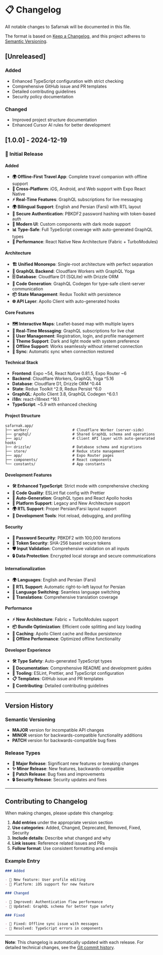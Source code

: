 # 📋 Changelog

All notable changes to Safarnak will be documented in this file.

The format is based on [Keep a Changelog](https://keepachangelog.com/en/1.0.0/),
and this project adheres to [Semantic Versioning](https://semver.org/spec/v2.0.0.html).

## [Unreleased]

### Added

- Enhanced TypeScript configuration with strict checking
- Comprehensive GitHub issue and PR templates
- Detailed contributing guidelines
- Security policy documentation

### Changed

- Improved project structure documentation
- Enhanced Cursor AI rules for better development

## [1.0.0] - 2024-12-19

### 🎉 Initial Release

#### Added

- **🌍 Offline-First Travel App**: Complete travel companion with offline support
- **📱 Cross-Platform**: iOS, Android, and Web support with Expo React Native
- **⚡ Real-Time Features**: GraphQL subscriptions for live messaging
- **🌍 Bilingual Support**: English and Persian (Farsi) with RTL layout
- **🔐 Secure Authentication**: PBKDF2 password hashing with token-based auth
- **🎨 Modern UI**: Custom components with dark mode support
- **📊 Type-Safe**: Full TypeScript coverage with auto-generated GraphQL types
- **🚀 Performance**: React Native New Architecture (Fabric + TurboModules)

#### Architecture

- **🏗️ Unified Monorepo**: Single-root architecture with perfect separation
- **📡 GraphQL Backend**: Cloudflare Workers with GraphQL Yoga
- **🗄️ Database**: Cloudflare D1 (SQLite) with Drizzle ORM
- **🔄 Code Generation**: GraphQL Codegen for type-safe client-server communication
- **📦 State Management**: Redux Toolkit with persistence
- **🌐 API Layer**: Apollo Client with auto-generated hooks

#### Core Features

- **🗺️ Interactive Maps**: Leaflet-based map with multiple layers
- **💬 Real-Time Messaging**: GraphQL subscriptions for live chat
- **👤 User Management**: Registration, login, and profile management
- **🌙 Theme Support**: Dark and light mode with system preference
- **📱 Offline Support**: Works seamlessly without internet connection
- **🔄 Sync**: Automatic sync when connection restored

#### Technical Stack

- **Frontend**: Expo ~54, React Native 0.81.5, Expo Router ~6
- **Backend**: Cloudflare Workers, GraphQL Yoga ^5.16
- **Database**: Cloudflare D1, Drizzle ORM ^0.44
- **State**: Redux Toolkit ^2.9, Redux Persist ^6.0
- **GraphQL**: Apollo Client 3.8, GraphQL Codegen ^6.0.1
- **i18n**: react-i18next ^16.1
- **TypeScript**: ~5.9 with enhanced checking

#### Project Structure

```
safarnak.app/
├── worker/                    # Cloudflare Worker (server-side)
├── graphql/                   # Shared GraphQL schema and operations
├── api/                       # Client API layer with auto-generated hooks
├── drizzle/                   # Database schema and migrations
├── store/                     # Redux state management
├── app/                       # Expo Router pages
├── components/                # React components
└── constants/                 # App constants
```

#### Development Features

- **🛠️ Enhanced TypeScript**: Strict mode with comprehensive checking
- **📝 Code Quality**: ESLint flat config with Prettier
- **🔄 Auto-Generation**: GraphQL types and React Apollo hooks
- **📱 Platform Support**: Legacy and New Architecture support
- **🌍 RTL Support**: Proper Persian/Farsi layout support
- **🔧 Development Tools**: Hot reload, debugging, and profiling

#### Security

- **🔐 Password Security**: PBKDF2 with 100,000 iterations
- **🎫 Token Security**: SHA-256 based secure tokens
- **🛡️ Input Validation**: Comprehensive validation on all inputs
- **🔒 Data Protection**: Encrypted local storage and secure communications

#### Internationalization

- **🌍 Languages**: English and Persian (Farsi)
- **📱 RTL Support**: Automatic right-to-left layout for Persian
- **🔄 Language Switching**: Seamless language switching
- **📝 Translations**: Comprehensive translation coverage

#### Performance

- **⚡ New Architecture**: Fabric + TurboModules support
- **📦 Bundle Optimization**: Efficient code splitting and lazy loading
- **🔄 Caching**: Apollo Client cache and Redux persistence
- **📱 Offline Performance**: Optimized offline functionality

#### Developer Experience

- **🛠️ Type Safety**: Auto-generated TypeScript types
- **📝 Documentation**: Comprehensive README and development guides
- **🔧 Tooling**: ESLint, Prettier, and TypeScript configuration
- **📋 Templates**: GitHub issue and PR templates
- **🤝 Contributing**: Detailed contributing guidelines

---

## Version History

### Semantic Versioning

- **MAJOR** version for incompatible API changes
- **MINOR** version for backwards-compatible functionality additions
- **PATCH** version for backwards-compatible bug fixes

### Release Types

- **🚀 Major Release**: Significant new features or breaking changes
- **✨ Minor Release**: New features, backwards-compatible
- **🐛 Patch Release**: Bug fixes and improvements
- **🔒 Security Release**: Security updates and fixes

---

## Contributing to Changelog

When making changes, please update this changelog:

1. **Add entries** under the appropriate version section
2. **Use categories**: Added, Changed, Deprecated, Removed, Fixed, Security
3. **Include details**: Describe what changed and why
4. **Link issues**: Reference related issues and PRs
5. **Follow format**: Use consistent formatting and emojis

### Example Entry

```markdown
### Added

- 🎉 New feature: User profile editing
- 📱 Platform: iOS support for new feature

### Changed

- 🔄 Improved: Authentication flow performance
- 📝 Updated: GraphQL schema for better type safety

### Fixed

- 🐛 Fixed: Offline sync issue with messages
- 🔧 Resolved: TypeScript errors in components
```

---

**Note**: This changelog is automatically updated with each release. For detailed technical changes, see the [Git commit history](https://github.com/mehotkhan/safarnak.app/commits/master).
